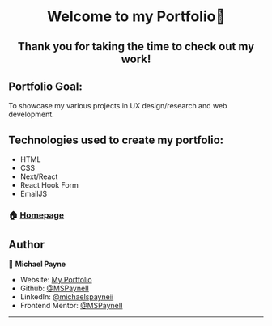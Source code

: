 <h1 align="center">Welcome to my Portfolio👋</h1>
<h2 align="center">Thank you for taking the time to check out my work!</h1>

## Portfolio Goal:

To showcase my various projects in UX design/research and web development.

## Technologies used to create my portfolio:

- HTML
- CSS
- Next/React
- React Hook Form
- EmailJS

### 🏠 [Homepage](https://michaelspayneii.com/index.html)

## Author

👤 **Michael Payne**

- Website: [My Portfolio](https://michaelspayneii.com)
- Github: [@MSPayneII](https://github.com/MSPayneII)
- LinkedIn: [@michaelspayneii](https://linkedin.com/in/michaelspayneii)
- Frontend Mentor: [@MSPayneII](https://www.frontendmentor.io/profile/MSPayneII)

---
